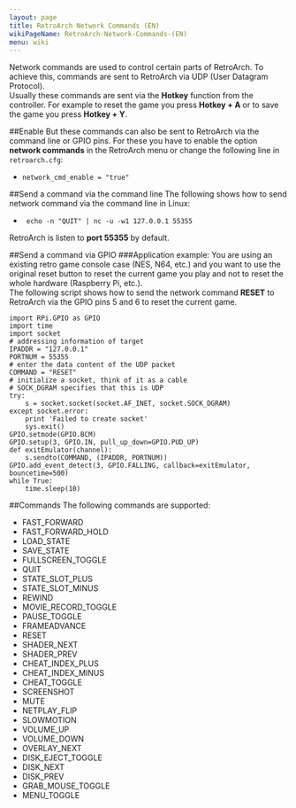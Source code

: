 ```yaml
---
layout: page
title: RetroArch Network Commands (EN)
wikiPageName: RetroArch-Network-Commands-(EN)
menu: wiki
---
```


Network commands are used to control certain parts of RetroArch. To achieve this, commands are sent to RetroArch via UDP (User Datagram Protocol).  
Usually these commands are sent via the **Hotkey** function from the controller. For example to reset the game you press **Hotkey + A** or to save the game you press **Hotkey + Y**.  

##Enable
But these commands can also be sent to RetroArch via the command line or GPIO pins. For these you have to enable the option **network commands** in the RetroArch menu or change the following line in `retroarch.cfg`: 
* `network_cmd_enable = "true"`  

##Send a command via the command line
The following shows how to send network command via the command line in Linux:  
* ` echo -n "QUIT" | nc -u -w1 127.0.0.1 55355`  
  
RetroArch is listen to **port 55355** by default.  

##Send a command via GPIO
###Application example:
You are using an existing retro game console case (NES, N64, etc.) and you want to use the original reset button to reset the current game you play and not to reset the whole hardware (Raspberry Pi, etc.).  
The following script shows how to send the network command **RESET** to RetroArch via the GPIO pins 5 and 6 to reset the current game.  
  
    import RPi.GPIO as GPIO  
    import time  
    import socket  
    # addressing information of target  
    IPADDR = "127.0.0.1"  
    PORTNUM = 55355  
    # enter the data content of the UDP packet  
    COMMAND = "RESET"  
    # initialize a socket, think of it as a cable  
    # SOCK_DGRAM specifies that this is UDP  
    try:  
        s = socket.socket(socket.AF_INET, socket.SOCK_DGRAM)  
    except socket.error:  
        print 'Failed to create socket'  
        sys.exit()  
    GPIO.setmode(GPIO.BCM)  
    GPIO.setup(3, GPIO.IN, pull_up_down=GPIO.PUD_UP)  
    def exitEmulator(channel):  
        s.sendto(COMMAND, (IPADDR, PORTNUM))  
    GPIO.add_event_detect(3, GPIO.FALLING, callback=exitEmulator, bouncetime=500)  
    while True:  
        time.sleep(10)  
  
##Commands
The following commands are supported:  
* FAST_FORWARD  
* FAST_FORWARD_HOLD  
* LOAD_STATE  
* SAVE_STATE  
* FULLSCREEN_TOGGLE  
* QUIT  
* STATE_SLOT_PLUS  
* STATE_SLOT_MINUS  
* REWIND  
* MOVIE_RECORD_TOGGLE  
* PAUSE_TOGGLE  
* FRAMEADVANCE  
* RESET  
* SHADER_NEXT  
* SHADER_PREV  
* CHEAT_INDEX_PLUS  
* CHEAT_INDEX_MINUS  
* CHEAT_TOGGLE  
* SCREENSHOT  
* MUTE  
* NETPLAY_FLIP  
* SLOWMOTION  
* VOLUME_UP  
* VOLUME_DOWN  
* OVERLAY_NEXT  
* DISK_EJECT_TOGGLE  
* DISK_NEXT  
* DISK_PREV  
* GRAB_MOUSE_TOGGLE  
* MENU_TOGGLE  
